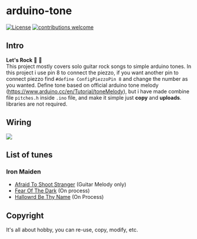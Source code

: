 # arduino-tone
[![License](https://img.shields.io/badge/license-MIT-_red.svg)](https://opensource.org/licenses/MIT)
[![contributions welcome](https://img.shields.io/badge/contributions-welcome-brightgreen.svg?style=flat)](https://github.com/fazaio/arduino-tone/)

## Intro
<b>Let's Rock</b> 🤘 🎼 <br>
This project mostly covers solo guitar rock songs to simple arduino tones.
In this project i use pin 8 to connect the piezzo, if you want another pin to connect piezzo find <code>#define ConfigPiezzoPin 8</code> and change the number as you wanted.
Define tone based on official arduino tone melody
(https://www.arduino.cc/en/Tutorial/toneMelody), but i have made combine file <code>pitches.h</code> inside <code>.ino</code> file, and make it simple just <b>copy</b> and <b>uploads</b>. libraries are not required.

## Wiring
<img src="https://www.arduino.cc/en/uploads/Tutorial/Tone_Fritzing.png">

## List of tunes

### Iron Maiden

* [Afraid To Shoot Stranger](https://github.com/fazaio/arduino-tone/blob/master/Afraid-to-shoot-stranger-Iron-Maiden/Afraid-to-shoot-stranger-Iron-Maiden.ino) (Guitar Melody only)
* [Fear Of The Dark](https://github.com/fazaio/arduino-tone/blob/master/Fear_of_the_dark_Iron_Maiden/Fear_of_the_dark_Iron_Maiden.ino) (On process)
* [Hallowrd Be Thy Name](https://github.com/fazaio/arduino-tone/blob/master/Hallowed_Be_Thy_Name_-_Iron_Maiden/Hallowed_Be_Thy_Name_-_Iron_Maiden.ino) (On Process)

## Copyright

It's all about hobby, you can re-use, copy, modify, etc.
